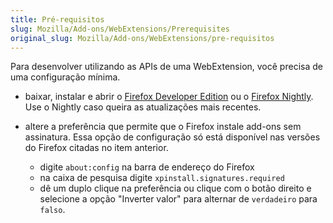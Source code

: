 ```yaml
---
title: Pré-requisitos
slug: Mozilla/Add-ons/WebExtensions/Prerequisites
original_slug: Mozilla/Add-ons/WebExtensions/pre-requisitos
---
```

Para desenvolver utilizando as APIs de uma WebExtension, você precisa de uma configuração mínima.

- baixar, instalar e abrir o [Firefox Developer Edition](https://www.mozilla.org/en-US/firefox/developer/) ou o [Firefox Nightly](https://nightly.mozilla.org/). Use o Nightly caso queira as atualizações mais recentes.
- altere a preferência que permite que o Firefox instale add-ons sem assinatura. Essa opção de configuração só está disponível nas versões do Firefox citadas no item anterior.

  - digite `about:config` na barra de endereço do Firefox
  - na caixa de pesquisa digite `xpinstall.signatures.required`
  - dê um duplo clique na preferência ou clique com o botão direito e selecione a opção "Inverter valor" para alternar de `verdadeiro` para `falso`.
